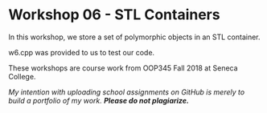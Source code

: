 # Workshop 06 - STL Containers

In this workshop, we store a set of polymorphic objects in an STL container.

w6.cpp was provided to us to test our code.

These workshops are course work from OOP345 Fall 2018 at Seneca College.

*My intention with uploading school assignments on GitHub is merely to build a portfolio of my work.* **_Please do not plagiarize._**